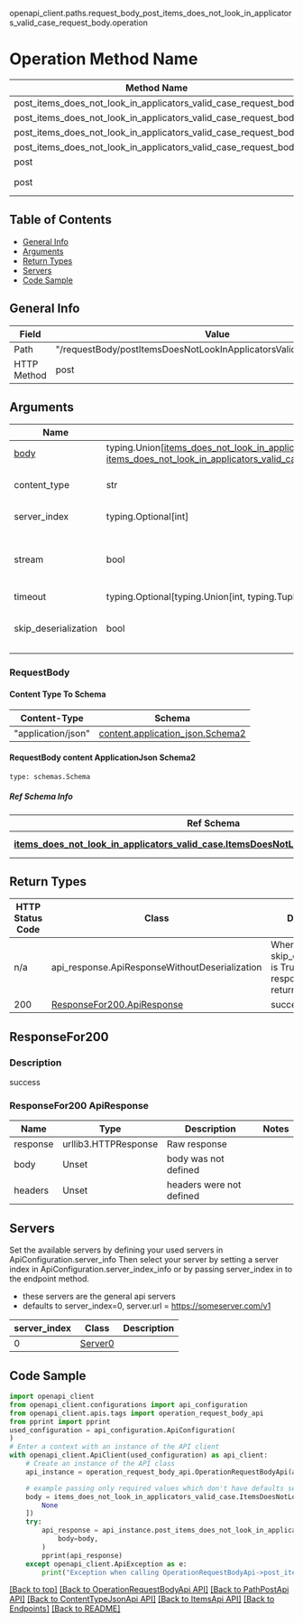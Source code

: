 openapi_client.paths.request_body_post_items_does_not_look_in_applicators_valid_case_request_body.operation
# Operation Method Name

| Method Name | Api Class | Notes |
| ----------- | --------- | ----- |
| post_items_does_not_look_in_applicators_valid_case_request_body | [OperationRequestBodyApi](../../apis/tags/operation_request_body_api.md) | This api is only for tag=operation.requestBody |
| post_items_does_not_look_in_applicators_valid_case_request_body | [PathPostApi](../../apis/tags/path_post_api.md) | This api is only for tag=path.post |
| post_items_does_not_look_in_applicators_valid_case_request_body | [ContentTypeJsonApi](../../apis/tags/content_type_json_api.md) | This api is only for tag=contentType_json |
| post_items_does_not_look_in_applicators_valid_case_request_body | [ItemsApi](../../apis/tags/items_api.md) | This api is only for tag=items |
| post | ApiForPost | This api is only for this endpoint |
| post | RequestBodyPostItemsDoesNotLookInApplicatorsValidCaseRequestBody | This api is only for path=/requestBody/postItemsDoesNotLookInApplicatorsValidCaseRequestBody |

## Table of Contents
- [General Info](#general-info)
- [Arguments](#arguments)
- [Return Types](#return-types)
- [Servers](#servers)
- [Code Sample](#code-sample)

## General Info
| Field | Value |
| ----- | ----- |
| Path | "/requestBody/postItemsDoesNotLookInApplicatorsValidCaseRequestBody" |
| HTTP Method | post |

## Arguments

Name | Type | Description  | Notes
------------- | ------------- | ------------- | -------------
[body](#requestbody) | typing.Union[[items_does_not_look_in_applicators_valid_case.ItemsDoesNotLookInApplicatorsValidCaseTupleInput](../../components/schema/items_does_not_look_in_applicators_valid_case.md#itemsdoesnotlookinapplicatorsvalidcasetupleinput), [items_does_not_look_in_applicators_valid_case.ItemsDoesNotLookInApplicatorsValidCaseTuple](../../components/schema/items_does_not_look_in_applicators_valid_case.md#itemsdoesnotlookinapplicatorsvalidcasetuple)] | required |
content_type | str | optional, default is 'application/json' | Selects the schema and serialization of the request body. value must be one of ['application/json']
server_index | typing.Optional[int] | default is None | Allows one to select a different [server](#servers). If not None, must be one of [0]
stream | bool | default is False | if True then the response.content will be streamed and loaded from a file like object. When downloading a file, set this to True to force the code to deserialize the content to a FileSchema file
timeout | typing.Optional[typing.Union[int, typing.Tuple]] | default is None | the timeout used by the rest client
skip_deserialization | bool | default is False | when True, headers and body will be unset and an instance of api_response.ApiResponseWithoutDeserialization will be returned

### RequestBody

#### Content Type To Schema
Content-Type | Schema
------------ | -------
"application/json" | [content.application_json.Schema2](#requestbody-content-applicationjson-schema2)

#### RequestBody content ApplicationJson Schema2
```
type: schemas.Schema
```

##### Ref Schema Info
Ref Schema | Input Type | Output Type
---------- | ---------- | -----------
[**items_does_not_look_in_applicators_valid_case.ItemsDoesNotLookInApplicatorsValidCase**](../../components/schema/items_does_not_look_in_applicators_valid_case.md) | [items_does_not_look_in_applicators_valid_case.ItemsDoesNotLookInApplicatorsValidCaseTupleInput](../../components/schema/items_does_not_look_in_applicators_valid_case.md#itemsdoesnotlookinapplicatorsvalidcasetupleinput), [items_does_not_look_in_applicators_valid_case.ItemsDoesNotLookInApplicatorsValidCaseTuple](../../components/schema/items_does_not_look_in_applicators_valid_case.md#itemsdoesnotlookinapplicatorsvalidcasetuple) | [items_does_not_look_in_applicators_valid_case.ItemsDoesNotLookInApplicatorsValidCaseTuple](../../components/schema/items_does_not_look_in_applicators_valid_case.md#itemsdoesnotlookinapplicatorsvalidcasetuple)

## Return Types

HTTP Status Code | Class | Description
------------- | ------------- | -------------
n/a | api_response.ApiResponseWithoutDeserialization | When skip_deserialization is True this response is returned
200 | [ResponseFor200.ApiResponse](#responsefor200-apiresponse) | success

## ResponseFor200

### Description
success

### ResponseFor200 ApiResponse
Name | Type | Description  | Notes
------------- | ------------- | ------------- | -------------
response | urllib3.HTTPResponse | Raw response |
body | Unset | body was not defined |
headers | Unset | headers were not defined |

## Servers

Set the available servers by defining your used servers in ApiConfiguration.server_info
Then select your server by setting a server index in ApiConfiguration.server_index_info or by
passing server_index in to the endpoint method.
- these servers are the general api servers
- defaults to server_index=0, server.url = https://someserver.com/v1

server_index | Class | Description
------------ | ----- | ------------
0 | [Server0](../../servers/server_0.md) |

## Code Sample

```python
import openapi_client
from openapi_client.configurations import api_configuration
from openapi_client.apis.tags import operation_request_body_api
from pprint import pprint
used_configuration = api_configuration.ApiConfiguration(
)
# Enter a context with an instance of the API client
with openapi_client.ApiClient(used_configuration) as api_client:
    # Create an instance of the API class
    api_instance = operation_request_body_api.OperationRequestBodyApi(api_client)

    # example passing only required values which don't have defaults set
    body = items_does_not_look_in_applicators_valid_case.ItemsDoesNotLookInApplicatorsValidCase.validate([
        None
    ])
    try:
        api_response = api_instance.post_items_does_not_look_in_applicators_valid_case_request_body(
            body=body,
        )
        pprint(api_response)
    except openapi_client.ApiException as e:
        print("Exception when calling OperationRequestBodyApi->post_items_does_not_look_in_applicators_valid_case_request_body: %s\n" % e)
```

[[Back to top]](#top)
[[Back to OperationRequestBodyApi API]](../../apis/tags/operation_request_body_api.md)
[[Back to PathPostApi API]](../../apis/tags/path_post_api.md)
[[Back to ContentTypeJsonApi API]](../../apis/tags/content_type_json_api.md)
[[Back to ItemsApi API]](../../apis/tags/items_api.md)
[[Back to Endpoints]](../../../README.md#Endpoints) [[Back to README]](../../../README.md)